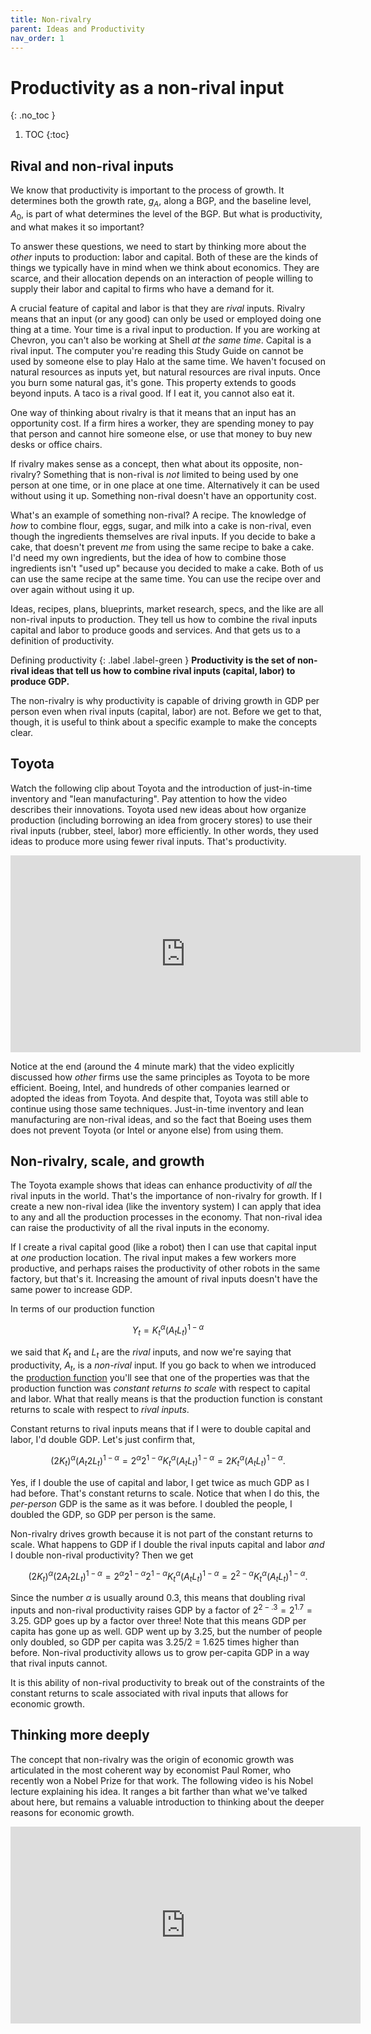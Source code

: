 ```yaml
---
title: Non-rivalry
parent: Ideas and Productivity
nav_order: 1
---
```


# Productivity as a non-rival input
{: .no_toc }

1. TOC 
{:toc}

## Rival and non-rival inputs
We know that productivity is important to the process of growth. It determines both the growth rate, $g_A$, along a BGP, and the baseline level, $A_0$, is part of what determines the level of the BGP. But what is productivity, and what makes it so important?

To answer these questions, we need to start by thinking more about the *other* inputs to production: labor and capital. Both of these are the kinds of things we typically have in mind when we think about economics. They are scarce, and their allocation depends on an interaction of people willing to supply their labor and capital to firms who have a demand for it. 

A crucial feature of capital and labor is that they are *rival* inputs. Rivalry means that an input (or any good) can only be used or employed doing one thing at a time. Your time is a rival input to production. If you are working at Chevron, you can't also be working at Shell *at the same time*. Capital is a rival input. The computer you're reading this Study Guide on cannot be used by someone else to play Halo at the same time. We haven't focused on natural resources as inputs yet, but natural resources are rival inputs. Once you burn some natural gas, it's gone. This property extends to goods beyond inputs. A taco is a rival good. If I eat it, you cannot also eat it.

One way of thinking about rivalry is that it means that an input has an opportunity cost. If a firm hires a worker, they are spending money to pay that person and cannot hire someone else, or use that money to buy new desks or office chairs. 

If rivalry makes sense as a concept, then what about its opposite, non-rivalry? Something that is non-rival is *not* limited to being used by one person at one time, or in one place at one time. Alternatively it can be used without using it up. Something non-rival doesn't have an opportunity cost. 

What's an example of something non-rival? A recipe. The knowledge of *how* to combine flour, eggs, sugar, and milk into a cake is non-rival, even though the ingredients themselves are rival inputs. If you decide to bake a cake, that doesn't prevent *me* from using the same recipe to bake a cake. I'd need my own ingredients, but the idea of how to combine those ingredients isn't "used up" because you decided to make a cake. Both of us can use the same recipe at the same time. You can use the recipe over and over again without using it up. 

Ideas, recipes, plans, blueprints, market research, specs, and the like are all non-rival inputs to production. They tell us how to combine the rival inputs capital and labor to produce goods and services. And that gets us to a definition of productivity. 

Defining productivity
{: .label .label-green }
**Productivity is the set of non-rival ideas that tell us how to combine rival inputs (capital, labor) to produce GDP.**

The non-rivalry is why productivity is capable of driving growth in GDP per person even when rival inputs (capital, labor) are not. Before we get to that, though, it is useful to think about a specific example to make the concepts clear.

## Toyota
Watch the following clip about Toyota and the introduction of just-in-time inventory and "lean manufacturing". Pay attention to how the video describes their innovations. Toyota used new ideas about how organize production (including borrowing an idea from grocery stores) to use their rival inputs (rubber, steel, labor) more efficiently. In other words, they used ideas to produce more using fewer rival inputs. That's productivity.

<iframe width="560" height="315" src="https://www.youtube.com/embed/F5vtCRFRAK0" frameborder="0" allow="accelerometer; autoplay; encrypted-media; gyroscope; picture-in-picture" allowfullscreen></iframe>

Notice at the end (around the 4 minute mark) that the video explicitly discussed how *other* firms use the same principles as Toyota to be more efficient. Boeing, Intel, and hundreds of other companies learned or adopted the ideas from Toyota. And despite that, Toyota was still able to continue using those same techniques. Just-in-time inventory and lean manufacturing are non-rival ideas, and so the fact that Boeing uses them does not prevent Toyota (or Intel or anyone else) from using them. 

## Non-rivalry, scale, and growth
The Toyota example shows that ideas can enhance productivity of *all* the rival inputs in the world. That's the importance of non-rivalry for growth. If I create a new non-rival idea (like the inventory system) I can apply that idea to any and all the production processes in the economy. That non-rival idea can raise the productivity of all the rival inputs in the economy.

If I create a rival capital good (like a robot) then I can use that capital input at *one* production location. The rival input makes a few workers more productive, and perhaps raises the productivity of other robots in the same factory, but that's it. Increasing the amount of rival inputs doesn't have the same power to increase GDP.

In terms of our production function

$$
Y_t = K_t^{\alpha} (A_t L_t)^{1-\alpha}
$$

we said that $K_t$ and $L_t$ are the *rival* inputs, and now we're saying that productivity, $A_t$, is a *non-rival* input. If you go back to when we introduced the [production function](production.html#production-growth-and-elasticities) you'll see that one of the properties was that the production function was *constant returns to scale* with respect to capital and labor. What that really means is that the production function is constant returns to scale with respect to *rival inputs*. 

Constant returns to rival inputs means that if I were to double capital and labor, I'd double GDP. Let's just confirm that,

$$
(2K_t)^{\alpha} (A_t 2 L_t)^{1-\alpha} = 2^{\alpha} 2^{1-\alpha} K_t^{\alpha} (A_t L_t)^{1-\alpha} = 2 K_t^{\alpha} (A_t L_t)^{1-\alpha}.
$$

Yes, if I double the use of capital and labor, I get twice as much GDP as I had before. That's constant returns to scale. Notice that when I do this, the *per-person* GDP is the same as it was before. I doubled the people, I doubled the GDP, so GDP per person is the same.

Non-rivalry drives growth because it is not part of the constant returns to scale. What happens to GDP if I double the rival inputs capital and labor *and* I double non-rival productivity? Then we get 

$$
(2K_t)^{\alpha} (2 A_t 2 L_t)^{1-\alpha} = 2^{\alpha} 2^{1-\alpha} 2^{1-\alpha} K_t^{\alpha} (A_t L_t)^{1-\alpha} = 2^{2-\alpha} K_t^{\alpha} (A_t L_t)^{1-\alpha}.
$$

Since the number $\alpha$ is usually around 0.3, this means that doubling rival inputs and non-rival productivity raises GDP by a factor of $2^{2-.3} = 2^{1.7} = 3.25$. GDP goes up by a factor over three! Note that this means GDP per capita has gone up as well. GDP went up by 3.25, but the number of people only doubled, so GDP per capita was 3.25/2 = 1.625 times higher than before. Non-rival productivity allows us to grow per-capita GDP in a way that rival inputs cannot.

It is this ability of non-rival productivity to break out of the constraints of the constant returns to scale associated with rival inputs that allows for economic growth.

## Thinking more deeply
The concept that non-rivalry was the origin of economic growth was articulated in the most coherent way by economist Paul Romer, who recently won a Nobel Prize for that work. The following video is his Nobel lecture explaining his idea. It ranges a bit farther than what we've talked about here, but remains a valuable introduction to thinking about the deeper reasons for economic growth.

<iframe width="560" height="315" src="https://www.youtube.com/embed/vZmgZGIZtiM" frameborder="0" allow="accelerometer; autoplay; encrypted-media; gyroscope; picture-in-picture" allowfullscreen></iframe>
